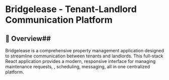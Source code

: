 # Bridgelease - Tenant-Landlord Communication Platform

## 🏢 Overview##

Bridgelease is a comprehensive property management application designed to streamline communication between tenants and landlords. This full-stack React application provides a modern, responsive interface for managing maintenance requests, , scheduling,  messaging, all in one centralized platform.

